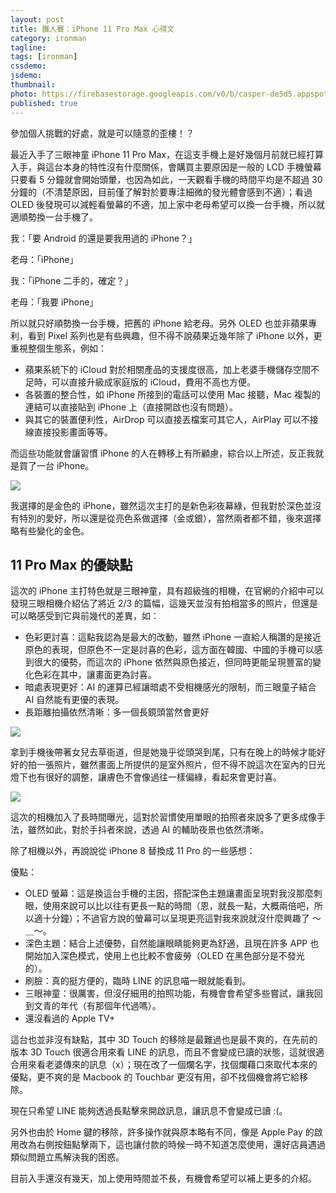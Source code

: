```yaml
---
layout: post
title: 鐵人賽：iPhone 11 Pro Max 心得文
category: ironman
tagline:
tags: [ironman]
cssdemo:
jsdemo:
thumbnail:
photo: https://firebasestorage.googleapis.com/v0/b/casper-de5d5.appspot.com/o/images%2Fblog%2F201909%2Firon9.png?alt=media&token=3df76050-bbdb-41e6-8235-8db6e9e983bb
published: true
---
```


參加個人挑戰的好處，就是可以隨意的歪樓！？

最近入手了三眼神童 iPhone 11 Pro Max，在這支手機上是好幾個月前就已經打算入手，與這台本身的特性沒有什麼關係，會購買主要原因是一般的 LCD 手機螢幕只要看 5 分鐘就會開始頭暈，也因為如此，一天觀看手機的時間平均是不超過 30 分鐘的（不清楚原因，目前僅了解對於要專注細微的發光體會感到不適）；看過 OLED 後發現可以減輕看螢幕的不適，加上家中老母希望可以換一台手機，所以就適順勢換一台手機了。

我：「要 Android 的還是要我用過的 iPhone？」

老母：「iPhone」

我：「iPhone 二手的，確定？」

老母：「我要 iPhone」

所以就只好順勢換一台手機，把舊的 iPhone 給老母。另外 OLED 也並非蘋果專利，看到 Pixel 系列也是有些興趣，但不得不說蘋果近幾年除了 iPhone 以外，更重視整個生態系，例如：

- 蘋果系統下的 iCloud 對於相關產品的支援度很高，加上老婆手機儲存空間不足時，可以直接升級成家庭版的 iCloud，費用不高也方便。
- 各裝置的整合性，如 iPhone 所接到的電話可以使用 Mac 接聽，Mac 複製的連結可以直接貼到 iPhone 上（直接開啟也沒有問題）。
- 與其它的裝置便利性，AirDrop 可以直接丟檔案可其它人，AirPlay 可以不接線直接投影畫面等等。

而這些功能就會讓習慣 iPhone 的人在轉移上有所顧慮，綜合以上所述，反正我就是買了一台 iPhone。

![](https://firebasestorage.googleapis.com/v0/b/casper-de5d5.appspot.com/o/images%2Fblog%2F201909%2FIMG_4072.png?alt=media&token=9110f2bc-a765-4454-b185-b6fd1a13463e)

我選擇的是金色的 iPhone，雖然這次主打的是新色彩夜幕綠，但我對於深色並沒有特別的愛好，所以還是從亮色系做選擇（金或銀），當然兩者都不錯，後來選擇略有些變化的金色。

## 11 Pro Max 的優缺點

這次的 iPhone 主打特色就是三眼神童，具有超級強的相機，在官網的介紹中可以發現三眼相機介紹佔了將近 2/3 的篇幅，這幾天並沒有拍相當多的照片，但還是可以略感受到它與前幾代的差異，如：

- 色彩更討喜：這點我認為是最大的改動，雖然 iPhone 一直給人稱讚的是接近原色的表現，但原色不一定是討喜的色彩，這方面在韓國、中國的手機可以感到很大的優勢，而這次的 iPhone 依然與原色接近，但同時更能呈現豐富的變化色彩在其中，讓畫面更為討喜。
- 暗處表現更好：AI 的運算已經讓暗處不受相機感光的限制，而三眼童子結合 AI 自然能有更優的表現。
- 長距離拍攝依然清晰：多一個長鏡頭當然會更好

![](https://firebasestorage.googleapis.com/v0/b/casper-de5d5.appspot.com/o/images%2Fblog%2F201909%2FIMG_0020.png?alt=media&token=75a407f7-a1a3-4755-b92c-c89245e2346f)

拿到手機後帶著女兒去草衙道，但是她幾乎從頭哭到尾，只有在晚上的時候才能好好的拍一張照片，雖然畫面上所提供的是室外照片，但不得不說這次在室內的日光燈下也有很好的調整，讓膚色不會像過往一樣偏綠，看起來會更討喜。

![](https://firebasestorage.googleapis.com/v0/b/casper-de5d5.appspot.com/o/images%2Fblog%2F201909%2FIMG_0021.png?alt=media&token=9ee843e9-2834-4f5b-9abe-642a4eeb5545)

這次的相機加入了長時間曝光，這對於習慣使用單眼的拍照者來說多了更多成像手法，雖然如此，對於手抖者來說，透過 AI 的輔助夜景也依然清晰。

除了相機以外，再說說從 iPhone 8 替換成 11 Pro 的一些感想：

優點：

- OLED 螢幕：這是換這台手機的主因，搭配深色主題讓畫面呈現對我沒那麼刺眼，使用來說可以比以往有更長一點的時間（恩，就長一點，大概兩倍吧，所以適十分鐘）；不過官方說的螢幕可以呈現更亮這對我來說就沒什麼興趣了 ～＿～。
- 深色主題：結合上述優勢，自然能讓眼睛能夠更為舒適，且現在許多 APP 也開始加入深色模式，使用上也比較不會疲勞（OLED 在黑色部分是不發光的）。
- 刷臉：真的挺方便的，臨時 LINE 的訊息喵一眼就能看到。
- 三眼神童：很厲害，但沒仔細用的拍照功能，有機會會希望多些嘗試，讓我回到文青的年代（有那個年代過嗎）。
- 還沒看過的 Apple TV+

這台也並非沒有缺點，其中 3D Touch 的移除是最難過也是最不爽的，在先前的版本 3D Touch 很適合用來看 LINE 的訊息，而且不會變成已讀的狀態，這就很適合用來看老婆傳來的訊息（x）；現在改了一個爛名字，找個爛藉口來取代本來的優點，更不爽的是 Macbook 的 Touchbar 更沒有用，卻不找個機會將它給移除。

現在只希望 LINE 能夠透過長點擊來開啟訊息，讓訊息不會變成已讀 :(。

另外也由於 Home 鍵的移除，許多操作就與原本略有不同，像是 Apple Pay 的啟用改為右側按鈕點擊兩下，這也讓付款的時候一時不知道怎麼使用，還好店員遇過類似問題立馬解決我的困惑。

目前入手還沒有幾天，加上使用時間並不長，有機會希望可以補上更多的介紹。